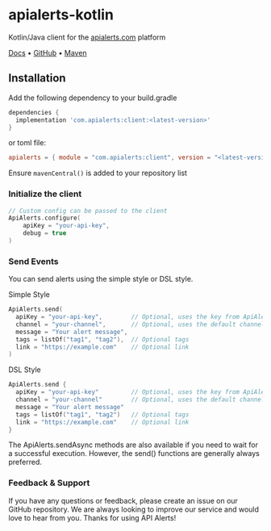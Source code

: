 # apialerts-kotlin

Kotlin/Java client for the [apialerts.com](https://apialerts.com/) platform

[Docs](https://apialerts.com/docs/kotlin) • [GitHub](https://github.com/apialerts/apialerts-kotlin) • [Maven](https://central.sonatype.com/artifact/com.apialerts/client/overview)

## Installation

Add the following dependency to your build.gradle

```groovy
dependencies {
  implementation 'com.apialerts:client:<latest-version>'
}
```

or toml file:

```toml
apialerts = { module = "com.apialerts:client", version = "<latest-version>" }
```

Ensure `mavenCentral()` is added to your repository list


### Initialize the client

```kotlin
// Custom config can be passed to the client
ApiAlerts.configure(
    apiKey = "your-api-key",
    debug = true
)
```

### Send Events

You can send alerts using the simple style or DSL style.

Simple Style
```kotlin
ApiAlerts.send(
  apiKey = "your-api-key",        // Optional, uses the key from ApiAlerts.configure() if not provided
  channel = "your-channel",       // Optional, uses the default channel if not provided
  message = "Your alert message",
  tags = listOf("tag1", "tag2"),  // Optional tags
  link = "https://example.com"    // Optional link
)
```

DSL Style
```kotlin
ApiAlerts.send {
  apiKey = "your-api-key"         // Optional, uses the key from ApiAlerts.configure() if not provided
  channel = "your-channel"        // Optional, uses the default channel if not provided
  message = "Your alert message"
  tags = listOf("tag1", "tag2")   // Optional tags
  link = "https://example.com"    // Optional link
}
```

The ApiAlerts.sendAsync methods are also available if you need to wait for a successful execution. However, the send() functions are generally always preferred.

### Feedback & Support

If you have any questions or feedback, please create an issue on our GitHub repository. We are always looking to improve our service and would love to hear from you. Thanks for using API Alerts!

